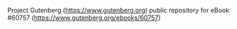 Project Gutenberg (https://www.gutenberg.org) public repository for eBook #60757 (https://www.gutenberg.org/ebooks/60757)
